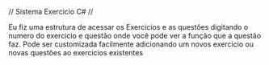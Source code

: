 // Sistema Exercicio C# //

Eu fiz uma estrutura de acessar os Exercicios e as questões digitando o numero do exercicio e questão onde você pode ver a função que a questão faz.
Pode ser customizada facilmente adicionando um novos exercicio ou novas questões ao exercicios existentes
